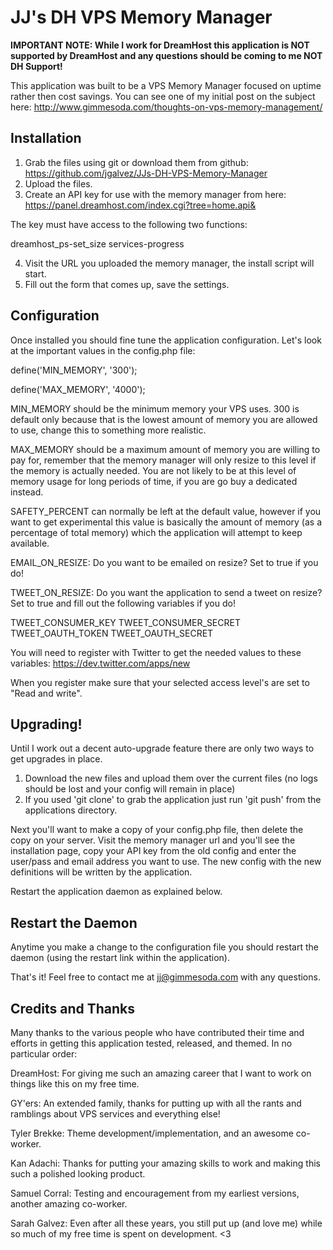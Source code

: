JJ's DH VPS Memory Manager
=========================

**IMPORTANT NOTE: While I work for DreamHost this application is NOT supported by DreamHost and any questions should be coming to me NOT DH Support!**

This application was built to be a VPS Memory Manager focused on uptime rather then cost savings. You can see one of my initial post on the subject here: http://www.gimmesoda.com/thoughts-on-vps-memory-management/

Installation
-----------

1. Grab the files using git or download them from github: https://github.com/jgalvez/JJs-DH-VPS-Memory-Manager
2. Upload the files.
3. Create an API key for use with the memory manager from here: https://panel.dreamhost.com/index.cgi?tree=home.api&

The key must have access to the following two functions:

dreamhost_ps-set_size
services-progress

4. Visit the URL you uploaded the memory manager, the install script will start.
5. Fill out the form that comes up, save the settings.

Configuration
------------

Once installed you should fine tune the application configuration. Let's look at the important values in the config.php file:

define('MIN_MEMORY', '300');

define('MAX_MEMORY', '4000');

MIN_MEMORY should be the minimum memory your VPS uses. 300 is default only because that is the lowest amount of memory you are allowed to use, change this to something more realistic.

MAX_MEMORY should be a maximum amount of memory you are willing to pay for, remember that the memory manager will only resize to this level if the memory is actually needed. You are not likely to be at this level of memory usage for long periods of time, if you are go buy a dedicated instead.

SAFETY_PERCENT can normally be left at the default value, however if you want to get experimental this value is basically the amount of memory (as a percentage of total memory) which the application will attempt to keep available.

EMAIL_ON_RESIZE: Do you want to be emailed on resize? Set to true if you do!

TWEET_ON_RESIZE: Do you want the application to send a tweet on resize? Set to true and fill out the following variables if you do!

TWEET_CONSUMER_KEY
TWEET_CONSUMER_SECRET
TWEET_OAUTH_TOKEN
TWEET_OAUTH_SECRET

You will need to register with Twitter to get the needed values to these variables: https://dev.twitter.com/apps/new

When you register make sure that your selected access level's are set to "Read and write".

Upgrading!
-----------------
Until I work out a decent auto-upgrade feature there are only two ways to get upgrades in place.

1) Download the new files and upload them over the current files (no logs should be lost and your config will remain in place)
2) If you used 'git clone' to grab the application just run 'git push' from the applications directory.

Next you'll want to make a copy of your config.php file, then delete the copy on your server. Visit the memory manager url and you'll see the installation page, copy your API key from the old config and enter the user/pass and email address you want to use. The new config with the new definitions will be written by the application.

Restart the application daemon as explained below.

Restart the Daemon
-----------------

Anytime you make a change to the configuration file you should restart the daemon (using the restart link within the application).

That's it! Feel free to contact me at jj@gimmesoda.com with any questions.

Credits and Thanks
-----------------

Many thanks to the various people who have contributed their time and efforts in getting this application tested, released, and themed. In no particular order:

DreamHost: For giving me such an amazing career that I want to work on things like this on my free time.

GY'ers: An extended family, thanks for putting up with all the rants and ramblings about VPS services and everything else!

Tyler Brekke: Theme development/implementation, and an awesome co-worker.

Kan Adachi: Thanks for putting your amazing skills to work and making this such a polished looking product.

Samuel Corral: Testing and encouragement from my earliest versions, another amazing co-worker.

Sarah Galvez: Even after all these years, you still put up (and love me) while so much of my free time is spent on development. <3